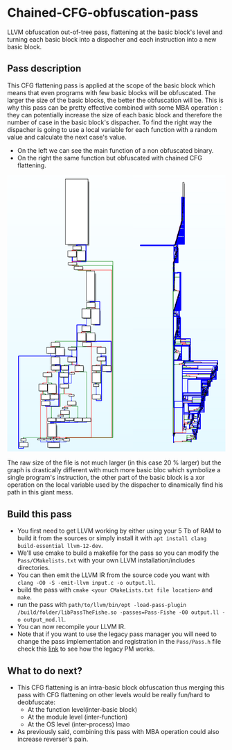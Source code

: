 # Chained-CFG-obfuscation-pass
LLVM obfuscation out-of-tree pass, flattening at the basic block's level and turning each basic block into a dispacher and each instruction into a new basic block.

## Pass description
This CFG flattening pass is applied at the scope of the basic block which means that even programs with few basic blocks will be obfuscated. The larger the size of the basic blocks, the better the obfuscation will be. This is why this pass can be pretty effective combined with some MBA operation : they can potentially increase the size of each basic block and therefore the number of case in the basic block's dispacher. To find the right way the dispacher is going to use a local variable for each function with a random value and calculate the next case's value.

* On the left we can see the main function of a non obfuscated binary.
* On the right the same function but obfuscated with chained CFG flattening.

![screenshot](./screenshots/Image.png)

The raw size of the file is not much larger (in this case 20 % larger) but the graph is drastically different with much more basic bloc which symbolize a single program's instruction, the other part of the basic block is a xor operation on the local variable used by the dispacher to dinamically find his path in this giant mess.

## Build this pass
* You first need to get LLVM working by either using your 5 Tb of RAM to build it from the sources or simply install it with ```apt install clang build-essential llvm-12-dev```.
* We'll use cmake to build a makefile for the pass so you can modify the ```Pass/CMakelists.txt``` with your own LLVM installation/includes directories.
* You can then emit the LLVM IR from the source code you want with ```clang -O0 -S -emit-llvm input.c -o output.ll```.
* build the pass with ```cmake <your CMakeLists.txt file location>``` and ```make```.
* run the pass with ```path/to/llvm/bin/opt -load-pass-plugin /build/folder/libPassTheFishe.so -passes=Pass-Fishe -O0 output.ll -o output_mod.ll```.
* You can now recompile your LLVM IR.
* Note that if you want to use the legacy pass manager you will need to change the pass implementation and registration in the ```Pass/Pass.h``` file check this [link](https://llvm.org/docs/WritingAnLLVMPass.html) to see how the legacy PM works.

## What to do next?
* This CFG flattening is an intra-basic block obfuscation thus merging this pass with CFG flattening on other levels would be really fun/hard to deobfuscate:
    + At the function level(inter-basic block)
    + At the module level (inter-function)
    + At the OS level (inter-process) lmao
* As previously said, combining this pass with MBA operation could also increase reverser's pain.
